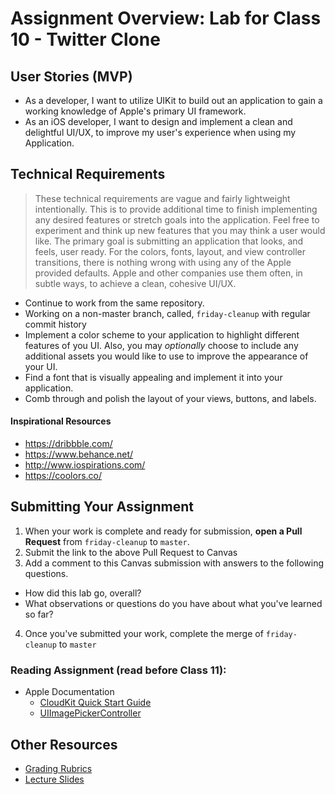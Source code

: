 # Assignment Overview: Lab for Class 10 - Twitter Clone  

## User Stories (MVP)  
 - As a developer, I want to utilize UIKit to build out an application to gain a working knowledge of Apple's primary UI framework.  
 - As an iOS developer, I want to design and implement a clean and delightful UI/UX, to improve my user's experience when using my Application.  

## Technical Requirements  
> These technical requirements are vague and fairly lightweight intentionally. This is to provide additional time to finish implementing any desired features or stretch goals into the application. Feel free to experiment and think up new features that you may think a user would like. The primary goal is submitting an application that looks, and feels, user ready. For the colors, fonts, layout, and view controller transitions, there is nothing wrong with using any of the Apple provided defaults. Apple and other companies use them often, in subtle ways, to achieve a clean, cohesive UI/UX.  

 * Continue to work from the same repository.  
 * Working on a non-master branch, called, `friday-cleanup` with regular commit history  
 * Implement a color scheme to your application to highlight different features of you UI. Also, you may *optionally* choose to include any additional assets you would like to use to improve the appearance of your UI.  
 * Find a font that is visually appealing and implement it into your application.  
 * Comb through and polish the layout of your views, buttons, and labels.  

#### Inspirational Resources  
* https://dribbble.com/
* https://www.behance.net/
* http://www.iospirations.com/
* https://coolors.co/

## Submitting Your Assignment  
1. When your work is complete and ready for submission, **open a Pull Request** from `friday-cleanup` to `master`.  
2. Submit the link to the above Pull Request to Canvas  
3. Add a comment to this Canvas submission with answers to the following questions.  
  - How did this lab go, overall?  
  - What observations or questions do you have about what you've learned so far?  
4. Once you've submitted your work, complete the merge of `friday-cleanup` to `master`  

### Reading Assignment (read **before** Class 11):
* Apple Documentation
  * [CloudKit Quick Start Guide](https://developer.apple.com/library/content/documentation/DataManagement/Conceptual/CloudKitQuickStart/Introduction/Introduction.html#//apple_ref/doc/uid/TP40014987)
  * [UIImagePickerController](https://developer.apple.com/library/ios/documentation/UIKit/Reference/UIImagePickerController_Class/index.html)

## Other Resources
* [Grading Rubrics](../../resources/)
* [Lecture Slides](https://www.icloud.com/keynote/04yJzgsxIUZgx4L4x_V6JMMjw#Stacks_%26_Queues)  